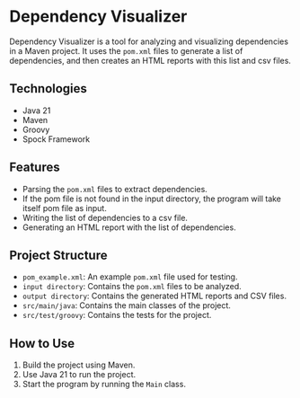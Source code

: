 # Dependency Visualizer

Dependency Visualizer is a tool for analyzing and visualizing dependencies in a Maven project. It uses the `pom.xml`
files to generate a list of dependencies, and then creates an HTML reports with this list and csv files.

## Technologies

- Java 21
- Maven
- Groovy
- Spock Framework

## Features

- Parsing the `pom.xml` files to extract dependencies.
- If the pom file is not found in the input directory, the program will take itself pom file as input.
- Writing the list of dependencies to a csv file.
- Generating an HTML report with the list of dependencies.

## Project Structure

- `pom_example.xml`: An example `pom.xml` file used for testing.
- `input directory`: Contains the `pom.xml` files to be analyzed.
- `output directory`: Contains the generated HTML reports and CSV files.
- `src/main/java`: Contains the main classes of the project.
- `src/test/groovy`: Contains the tests for the project.

## How to Use

1. Build the project using Maven.
2. Use Java 21 to run the project.
3. Start the program by running the `Main` class.